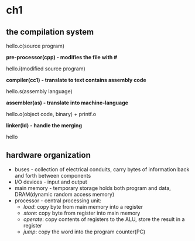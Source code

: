 # ch1

## the compilation system

hello.c(source program)

**pre-processor(cpp) - modifies the file with #**

hello.i(modified source program)

**compiler(cc1) - translate to text contains assembly code**

hello.s(assembly language)

**assembler(as) - translate into machine-language**

hello.o(object code, binary) + printf.o

**linker(ld) - handle the merging**

hello

## hardware organization

- buses - collection of electrical conduits, carry bytes of information back and forth between components
- I/O devices - input and output
- main memory - temporary storage holds both program and data, DRAM(dynamic random access memory)
- processor - central processing unit:
  - _load_: copy byte from main memory into a register
  - _store_: copy byte from register into main memory
  - _operate_: copy contents of registers to the ALU, store the result in a register
  - _jump_: copy the word into the program counter(PC)
